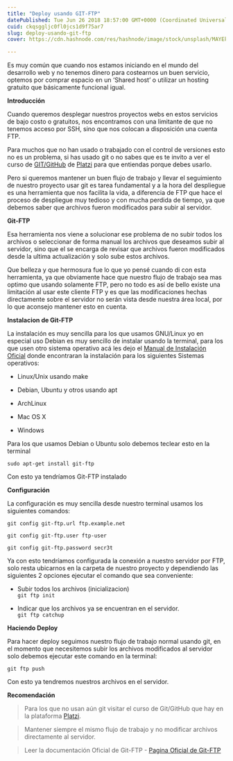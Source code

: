 ```yaml
---
title: "Deploy usando GIT-FTP"
datePublished: Tue Jun 26 2018 18:57:00 GMT+0000 (Coordinated Universal Time)
cuid: ckqsggljc0fl0jcs1d9f75ar7
slug: deploy-usando-git-ftp
cover: https://cdn.hashnode.com/res/hashnode/image/stock/unsplash/MAYEkmn7G6E/upload/d6bf961a729b1007baf04287606f07d0.jpeg

---
```


Es muy común que cuando nos estamos iniciando en el mundo del desarrollo web y no tenemos dinero para costearnos un buen servicio, optemos por comprar espacio en un ‘Shared host’ o utilizar un hosting gratuito que básicamente funcional igual.

**Introducción**

Cuando queremos desplegar nuestros proyectos webs en estos servicios de bajo costo o gratuitos, nos encontramos con una limitante de que no tenemos acceso por SSH, sino que nos colocan a disposición una cuenta FTP.

Para muchos que no han usado o trabajado con el control de versiones esto no es un problema, si has usado git o no sabes que es te invito a ver el curso de [GIT/GitHub](https://platzi.com/cursos/git-github/) de [Platzi](https://medium.com/u/5281ef6d82cd) para que entiendas porque debes usarlo.

Pero si queremos mantener un buen flujo de trabajo y llevar el seguimiento de nuestro proyecto usar git es tarea fundamental y a la hora del despliegue es una herramienta que nos facilita la vida, a diferencia de FTP que hace el proceso de despliegue muy tedioso y con mucha perdida de tiempo, ya que debemos saber que archivos fueron modificados para subir al servidor.

**Git-FTP**

Esa herramienta nos viene a solucionar ese problema de no subir todos los archivos o seleccionar de forma manual los archivos que deseamos subir al servidor, sino que el se encarga de revisar que archivos fueron modificados desde la ultima actualización y solo sube estos archivos.

Que belleza y que hermosura fue lo que yo pensé cuando di con esta herramienta, ya que obviamente hace que nuestro flujo de trabajo sea mas optimo que usando solamente FTP, pero no todo es así de bello existe una limitación al usar este cliente FTP y es que las modificaciones hechas directamente sobre el servidor no serán vista desde nuestra área local, por lo que aconsejo mantener esto en cuenta.

**Instalacion de Git-FTP**

La instalación es muy sencilla para los que usamos GNU/Linux yo en especial uso Debian es muy sencillo de instalar usando la terminal, para los que usen otro sistema operativo acá les dejo el [Manual de Instalación Oficial](https://github.com/git-ftp/git-ftp/blob/master/INSTALL.md) donde encontraran la instalación para los siguientes Sistemas operativos:

* Linux/Unix usando make
    
* Debian, Ubuntu y otros usando apt
    
* ArchLinux
    
* Mac OS X
    
* Windows
    

Para los que usamos Debian o Ubuntu solo debemos teclear esto en la terminal

`sudo apt-get install git-ftp`

Con esto ya tendríamos Git-FTP instalado

**Configuración**

La configuración es muy sencilla desde nuestro terminal usamos los siguientes comandos:

`git config git-ftp.url ftp.example.net`

`git config git-ftp.user ftp-user`

`git config git-ftp.password secr3t`

Ya con esto tendríamos configurada la conexión a nuestro servidor por FTP, solo resta ubicarnos en la carpeta de nuestro proyecto y dependiendo las siguientes 2 opciones ejecutar el comando que sea conveniente:

* Subir todos los archivos (inicializacion)  
    `git ftp init`
    
* Indicar que los archivos ya se encuentran en el servidor.  
    `git ftp catchup`
    

**Haciendo Deploy**

Para hacer deploy seguimos nuestro flujo de trabajo normal usando git, en el momento que necesitemos subir los archivos modificados al servidor solo debemos ejecutar este comando en la terminal:

`git ftp push`

Con esto ya tendremos nuestros archivos en el servidor.

**Recomendación**

> Para los que no usan aún git visitar el curso de Git/GitHub que hay en la plataforma [Platzi](https://medium.com/u/5281ef6d82cd).

> Mantener siempre el mismo flujo de trabajo y no modificar archivos directamente al servidor.

> Leer la documentación Oficial de Git-FTP - [Pagina Oficial de Git-FTP](https://git-ftp.github.io/)